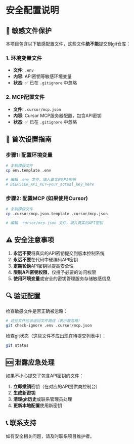 # 安全配置说明

## 🔐 敏感文件保护

本项目包含以下敏感配置文件，这些文件**绝不能**提交到git仓库：

### 1. 环境变量文件
- **文件**: `.env`
- **内容**: API密钥等敏感环境变量
- **状态**: ✅ 已在 `.gitignore` 中忽略

### 2. MCP配置文件  
- **文件**: `.cursor/mcp.json`
- **内容**: Cursor MCP服务器配置，包含API密钥
- **状态**: ✅ 已在 `.gitignore` 中忽略

## 🚀 首次设置指南

### 步骤1: 配置环境变量
```bash
# 复制模板文件
cp env.template .env

# 编辑 .env 文件，填入真实的API密钥
# DEEPSEEK_API_KEY=your_actual_key_here
```

### 步骤2: 配置MCP (如果使用Cursor)
```bash
# 复制模板文件
cp .cursor/mcp.json.template .cursor/mcp.json

# 编辑 .cursor/mcp.json 文件，填入真实的API密钥
```

## ⚠️ 安全注意事项

1. **永远不要**将真实的API密钥提交到版本控制系统
2. **永远不要**在代码中硬编码API密钥
3. **定期轮换**API密钥以提高安全性
4. **限制API密钥权限**，仅授予必要的访问权限
5. **使用环境变量**或安全的密钥管理服务存储敏感信息

## 🔍 验证配置

检查敏感文件是否正确被忽略：
```bash
# 这些文件应该返回文件路径（表示被忽略）
git check-ignore .env .cursor/mcp.json
```

检查git状态（这些文件不应出现在待提交列表中）：
```bash
git status
```

## 🆘 泄露应急处理

如果不小心提交了包含API密钥的文件：

1. **立即撤销**密钥（在对应的API提供商控制台）
2. **生成新密钥**
3. **清理git历史**或联系管理员处理
4. **更新本地配置**使用新密钥

## 📞 联系支持

如有安全相关问题，请及时联系项目维护者。 